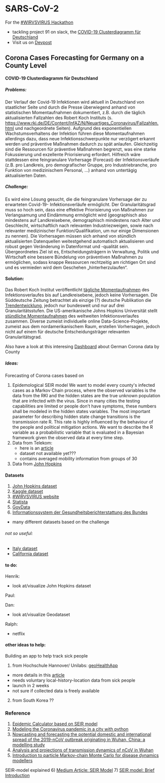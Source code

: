 # SARS-CoV-2
For the [#WIRVSVIRUS Hackathon](https://wirvsvirushackathon.org/) 
- tackling project 91 on slack, the [COVID-19 Clusterdiagramm für Deutschland](https://airtable.com/shrs71ccUVKyvLlUA/tbl6Br4W3IyPGk1jt/viwk1wafE5cvUwOr7?blocks=hide)
- Visit us on [Devpost](https://devpost.com/software/corona-cases-forecasting-for-germany-on-a-county-level#updates)

## Corona Cases Forecasting for Germany on a County Level
#### COVID-19 Clusterdiagramm für Deutschland
##### Problems:
Der Verlauf der Covid-19 Infektionen wird aktuell in Deutschland von staatlicher Seite und durch die Presse überwiegend anhand von statistischen Momentaufnahmen dokumentiert, z.B. durch die täglich aktualisierten Fallzahlen des Robert Koch Instituts (s. https://www.rki.de/DE/Content/InfAZ/N/Neuartiges_Coronavirus/Fallzahlen.html und nachgeordnete Seiten). Aufgrund des exponentiellen Wachstumsverhaltens der Infektion führen diese Momentaufnahmen allerdings dazu, dass neue Infektionsschwerpunkte nur verzögert erkannt werden und präventive Maßnahmen dadurch zu spät anlaufen. Gleichzeitig sind die Ressourcen für präventive Maßnahmen begrenzt, was eine starke Fokussierung und exzellente Priorisierung erfordert. Hilfreich wäre stattdessen eine feingranulare Vorhersage (Forecast) der Infektionsverläufe (z.B. pro Landkreis, pro demografischer Gruppe, pro Industriebranche, pro Funktion von medizinischem Personal, …) anhand von untertägig aktualisierten Daten.

##### Challenge:
Es wird eine Lösung gesucht, die die feingranulare Vorhersage der zu erwarteten Covid-19- Infektionsverläufe ermöglicht. Der Granularitätsgrad muss so hoch sein, dass eine effektive Priorisierung von Maßnahmen zur Verlangsamung und Eindämmung ermöglicht wird (geographisch also mindestens auf Landkreisebene, demographisch mindestens nach Alter und Geschlecht, wirtschaftlich nach relevanten Industriezweigen, sowie nach relevanter medizinischer Funktion/Qualifikation, um nur einige Dimensionen zu nennen). Die Vorhersagen müssen sich anhand von stündlich aktualisierten Datenquellen weitestgehend automatisch aktualisieren und robust gegen Veränderung in Datenformat und -qualität sein. Übergeordnetes Ziel ist es, Entscheidungsträgern in Verwaltung, Politik und Wirtschaft eine bessere Bündelung von präventiven Maßnahmen zu ermöglichen, sodass knappe Ressourcen rechtzeitig am richtigen Ort sind und es vermieden wird dem Geschehen „hinterherzulaufen“.

#### Solution:
Das Robert Koch Institut veröffentlicht [tägliche Momentaufnahmen](https://www.rki.de/DE/Content/InfAZ/N/Neuartiges_Coronavirus/Situationsberichte/2020-03-18-de.pdf?__blob=publicationFile) des Infektionsverlaufes bis auf Landkreisebene, jedoch keine Vorhersagen. Die Süddeutsche Zeitung betrachtet als einzige (?) deutsche Publikation die [Trendentwicklung](https://www.sueddeutsche.de/thema/Coronavirus), jedoch nur bundesweit und nur auf drei Granularitätsstufen. Die US-amerikanische Johns Hopkins Universität stellt [stündliche Momentaufnahmen](https://coronavirus.jhu.edu/map.html) des weltweiten Infektionsverlaufes zusammen. Diverse zumeist individuelle online Data-Science-Projekte, zumeist aus dem nordamerikanischem Raum, erstellen Vorhersagen, jedoch nicht auf einem für deutsche Entscheidungsträger relevanten Granularitätsgrad.

Also have a look at this interesing [Dashboard](https://experience.arcgis.com/experience/478220a4c454480e823b17327b2bf1d4/page/page_1/) about German Corona data by County





##### Ideas:
Forecasting of Corona cases based on

1) Epidemological SEIR model
We want to model every county's infected cases as a Markov Chain process, where the observed variables is the data from the RKI and the hidden states are the true unknown population that are infected with the virus. Since in many cities the testing capabilities are limited or people don't have symptoms, these numbers shall be modeled in the hidden states variables. The most important parameter for describing hidden state change transitions is the transmission rate R. This rate is highly influenced by the behaviour of the people and political mitigation actions. We want to describe the R variable as a probabilistic variable that is evaluated in a Bayesian framework given the observed data at every time step.
1) Data from Telekom:
	- here is an [article](https://www.heise.de/newsticker/meldung/Corona-Krise-Deutsche-Telekom-liefert-anonymisierte-Handydaten-an-RKI-4685191.html)
	- dataset not available yet???
	- contains averaged mobility information from groups of 30
2) Data from [John Hopkins](https://github.com/CSSEGISandData/COVID-19)






#### Datasets
1) [John Hopkins dataset](https://github.com/CSSEGISandData/COVID-19)
2) [Kaggle dataset](https://www.kaggle.com/sudalairajkumar/novel-corona-virus-2019-dataset)
3) [#WIRVSVIRUS website](https://wirvsvirushackathon.org/ressourcen/)
4) [Statista](https://de.statista.com)
5) [GovData](https://www.govdata.de)
6) [Informationssystem der
Gesundheitsberichterstattung des Bundes](http://www.gbe-bund.de/gbe10/pkg_isgbe5.prc_isgbe?p_uid=gast&p_aid=24350729&p_sprache=D)
- many different datasets based on the challenge

###### not so useful:
- [Italy dataset](https://github.com/pcm-dpc/COVID-19)
- [California dataset]()






#### to do:
Henrik: 
- look at/visualize John Hopkins dataset <br/>

Paul: <br/>

Dan: 
- look at/visualize Geodataset

Ralph:
- netflix 


#### other ideas to help: 
Building an app to help track sick people
1) from Hochschule Hannover/ Unilabs: [geoHealthApp](https://www.geohealthapp.de/)

- more details in this [article](https://www.heise.de/newsticker/meldung/Medizinische-Hochschule-Hannover-und-Ubilabs-entwickeln-Corona-App-4680487.html)
- needs voluntary local-history-location data from sick people
- launch in 2 weeks
- not sure if collected data is freely available

2) from South Korea ??


### Reference
1) [Epidemic Calculator based on SEIR model](http://gabgoh.github.io/COVID/index.html)
2) [Modeling the Coronavirus pandemic in a city with python](https://towardsdatascience.com/modelling-the-coronavirus-epidemic-spreading-in-a-city-with-python-babd14d82fa2)
3) [Nowcasting and forecasting the potential domestic and international spread of the 2019-nCoV outbreak originating in Wuhan, China: a modelling study](https://www.thelancet.com/action/showPdf?pii=S0140-6736%2820%2930260-9)
4) [Analysis and projections of transmission dynamics of nCoV in Wuhan](https://cmmid.github.io/topics/covid19/current-patterns-transmission/wuhan-early-dynamics.html)
5) [Introduction to particle Markov-chain Monte Carlo for disease dynamics modellers](https://www.sciencedirect.com/science/article/pii/S1755436519300301)

SEIR-model explained
6) [Medium Article: SEIR Model](https://towardsdatascience.com/social-distancing-to-slow-the-coronavirus-768292f04296)
7) [SEIR model: Brief Introduction](http://www.public.asu.edu/~hnesse/classes/seir.html)

